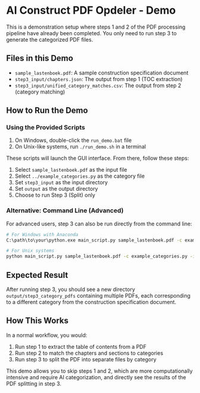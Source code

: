 # AI Construct PDF Opdeler - Demo

This is a demonstration setup where steps 1 and 2 of the PDF processing pipeline have already been completed. You only need to run step 3 to generate the categorized PDF files.

## Files in this Demo

- `sample_lastenboek.pdf`: A sample construction specification document
- `step3_input/chapters.json`: The output from step 1 (TOC extraction)
- `step3_input/unified_category_matches.csv`: The output from step 2 (category matching)

## How to Run the Demo

### Using the Provided Scripts

1. On Windows, double-click the `run_demo.bat` file
2. On Unix-like systems, run `./run_demo.sh` in a terminal

These scripts will launch the GUI interface. From there, follow these steps:

1. Select `sample_lastenboek.pdf` as the input file
2. Select `../example_categories.py` as the category file
3. Set `step3_input` as the input directory
4. Set `output` as the output directory
5. Choose to run Step 3 (Split) only

### Alternative: Command Line (Advanced)

For advanced users, step 3 can also be run directly from the command line:

```bash
# For Windows with Anaconda
C:\path\to\your\python.exe main_script.py sample_lastenboek.pdf -c example_categories.py -i step3_input -o output step3 --no-gui

# For Unix systems
python main_script.py sample_lastenboek.pdf -c example_categories.py -i step3_input -o output step3 --no-gui
```

## Expected Result

After running step 3, you should see a new directory `output/step3_category_pdfs` containing multiple PDFs, each corresponding to a different category from the construction specification document.

## How This Works

In a normal workflow, you would:
1. Run step 1 to extract the table of contents from a PDF
2. Run step 2 to match the chapters and sections to categories
3. Run step 3 to split the PDF into separate files by category

This demo allows you to skip steps 1 and 2, which are more computationally intensive and require AI categorization, and directly see the results of the PDF splitting in step 3. 